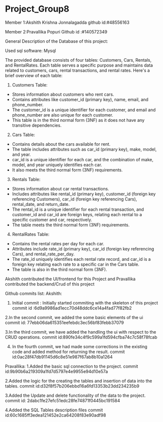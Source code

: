 # Project_Group8

Member 1:Akshith Krishna Jonnalagadda
github id:#48556163

Member 2:Pravallika Popuri
Github id :#140572349

General Description of the Database of this project:

Used sql software: Mysql

The provided database consists of four tables: Customers, Cars, Rentals, and RentalRates. Each table serves a specific purpose and maintains data related to customers, cars, rental transactions, and rental rates. Here's a brief overview of each table:

1. Customers Table:
- Stores information about customers who rent cars.
- Contains attributes like customer_id (primary key), name, email, and phone_number.
- The customer_id is a unique identifier for each customer, and email and phone_number are also unique for each customer.
- This table is in the third normal form (3NF) as it does not have any transitive dependencies.

2. Cars Table:
- Contains details about the cars available for rent.
- The table includes attributes such as car_id (primary key), make, model, and year.
- car_id is a unique identifier for each car, and the combination of make, model, and year uniquely identifies each car.
- It also meets the third normal form (3NF) requirements.

3. Rentals Table:
- Stores information about car rental transactions.
- Includes attributes like rental_id (primary key), customer_id (foreign key referencing Customers), car_id (foreign key referencing Cars), rental_date, and return_date.
- The rental_id is a unique identifier for each rental transaction, and customer_id and car_id are foreign keys, relating each rental to a specific customer and car, respectively.
- The table meets the third normal form (3NF) requirements.

4. RentalRates Table:
- Contains the rental rates per day for each car.
- Attributes include rate_id (primary key), car_id (foreign key referencing Cars), and rental_rate_per_day.
- The rate_id uniquely identifies each rental rate record, and car_id is a foreign key relating each rate to a specific car in the Cars table.
- The table is also in the third normal form (3NF).

Akshith contributed the UI/frontend for this Project and Pravallika contributed the backend/Crud of this project

Github commits list:
Akshith:
1. Initial commit : Initially started commiting with the skeleton of this project
    commit id :6d9a9986ad1ecc70d48ddc6ce14a4fad77f82fb2

2.In the second commit, we added the some basic elements of the ui
    commit id: 77ebb06da615351eefebdc3ec56bf83febb37079
    
3.In the third commit, we have added the handling the ui with respect to the CRUD operations.
    commit id:890fe34c4f9c599a1fd594cfba74c7c58f78fcab
    
4. In the fourth commit, we had made some corrections in the existing code and added method for returning the result.
       commit id:0ac28f47db91145d6c8e51e987f67ab8b10a1264

Pravallika:
1.Added the basic sql connection to the project.
    commit id:9b90b6a219309a1fd7d5797e4e9955e94d10e57a
    
2.Added the logic for the creating the tables and insertion of data into the tables.
    commit id:d32f8f57b206ebbd16a6fd13353b23dd234235b9
    
3.Added the Update and delete functionality of the data to the project.
    commit id: 2dabc1fe27efc51edc28fe74871f0445bc191584
    
4.Added the SQL Tables description files
    commit id:60c1685ff3edea121452e2ca64208f83e90adf98
